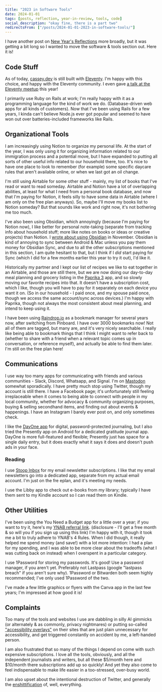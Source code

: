 ```yaml
---
title: "2023 in Software Tools"
date: 2024-01-01
tags: [posts, reflection, year-in-review, tools, code]
social_description: "okay fine, there is a part two"
redirectsFrom: ["/posts/2024-01-01-2023-in-software-tools/"]
---
```


I have another post on [New Year's Reflections](/bye-2023/) more broadly, but it was getting a bit long so I wanted to move the software & tools section out. Here it is!

## Code Stuff
As of today, [cassey.dev](https://cassey.dev) is still built with [Eleventy](https://www.11ty.dev/). I'm happy with this choice, and happy with the Eleventy community. I even gave [a talk at the Eleventy meetup](https://11tymeetup.dev/events/ep-14-community-and-caching/) this year!

I primarily use Ruby on Rails at work; I'm really happy with it as a programming language for the kind of work we do. (Database-driven web apps for all kinds of customers). Now that I've been using Rails for a few years, I kinda can't believe Node.js ever got popular and seemed to have won out over batteries-included frameworks like Rails.

## Organizational Tools

I am increasingly using Notion to organize my personal life. At the start of the year, I was only using it for organizing information related to our immigration process and a potential move, but I have expanded to putting all sorts of other useful info related to our household there, too. It's nice to have one place to look to remember (for example) some specific daycare rules that aren't available online, or when we last got an oil change. 

I'm still using Airtable for some other stuff - mainly, my list of books that I've read or want to read someday. Airtable and Notion have a lot of overlapping abilities, at least for what I need from a personal book database, and now that I'm paying for Notion, it feels silly to have some data in Airtable (where I am only on the free plan anyways). So, maybe I'll move my books list to Notion someday? But that sounds like work and right now, it's not bothering me too much.

I've also been using Obsidian, which annoyingly (because I'm paying for Notion now), I like better for personal note-taking (separate from tracking info about household stuff; more like notes on books or ideas or creative projects) than Notion. I [wrote about using Obsidian](/notes-on-obsidian/) in November. Obsidian is kind of annoying to sync between Android & Mac unless you pay them money for Obsidian Sync, and due to all the other subscriptions mentioned in this section, I am quite hesitant to that, but I think if I _did_ start paying for Sync (which I did for a few months earlier this year to try it out), I'd like it.

Historically my partner and I kept our list of recipes we like to eat together in an Airtable, and those are still there, but we are now doing our day-to-day meal planning and grocery listing in the [Paprika 3](https://www.paprikaapp.com/) app, and so slowly moving our favorite recipes into that. It doesn't have a subscription cost, which I like, though you will have to pay for it separately on each device you want it on. (So in our household - I paid once, and my spouse paid once, though we access the same account/sync across devices.) I'm happy with Paprika, though not always the most consistent about meal planning, and intend to keep using it.

I have been using [Raindrop.io](https://raindrop.io/) as a bookmark manager for several years now, after switching from Pinboard. I have over 3000 bookmarks now! Not all of them are tagged, but many are, and it's very nicely searchable. I really like being able to bookmark things that I think I might want to refer back to (whether to share with a friend when a relevant topic comes up in conversation, or reference myself), and actually be able to find them later. I'm still on the free plan here!

## Communications
I use way too many apps for communicating with friends and various communities - Slack, Discord, Whatsapp, and Signal. I'm on [Mastodon](https://ottawa.place/@cassey) somewhat sporadically. I have pretty much stop using Twitter, though my account is still there. I have a Facebook page; it's unfortunately still feeling irreplaceable when it comes to being able to connect with people in my local community, whether for advocacy & community organizing purposes, buying & selling secondhand items, and finding out about events & happenings. I have an Instagram I barely ever post on, and only sometimes check. 

I like the [DayOne app](https://dayoneapp.com/) for digital, password-protected journaling, but I also tried the Presently app on Android for a dedicated gratitude journal app. DayOne is more full-featured and flexible; Presently just has space for a single daily entry, but it does exactly what it says it does and doesn't push ads in your face. 

### Reading
I use [Stoop Inbox](https://stoopinbox.com/) for my email newsletter subscriptions. I like that my email newsletters go into a dedicated app, separate from my actual email account. I'm just on the fre eplan, and it's meeting my needs.

I use the Libby app to check out e-books from my library; typically I have them sent to my Kindle account so I can read them on Kindle. 

## Other Utilities
I've been using the You Need a Budget app for a little over a year; if you want to try it, here's my [YNAB referral link](https://ynab.com/referral/?ref=exP8pR3IsVwn-Th_). (disclosure - I'll get a free month & so will you if you sign up using this link) I'm happy with it, though it took me a bit to truly adhere to YNAB's 4 Rules. When I did though, it really helped me spend money (and save!) with a lot more intention: I had a plan for my spending, and I was able to be more clear about the tradeoffs (what I was cutting back on instead) when I overspent in a particular category. 

I use 1Password for storing my passwords. It's good! Use a password manager, if you aren't yet. Preferably not Lastpass (google "lastpass breach" if you aren't sure why). 1Password or Bitwarden both seem highly recommended; I've only used 1Password of the two.

I've made a few little graphics or flyers with the Canva app in the last few years; I'm impressed at how good it is!

## Complaints
Too many of the tools and websites I use are dabbling in silly AI gimmicks (or alternately & as commonly, privacy nightmares) or putting so-called ["accessibility overlays"](https://overlayfactsheet.com/) on their sites that are just plain unnecessary for accessibility, and get triggered constantly on accident by me, a left-handed person.

I am also frustrated that so many of the things I depend on come with such expensive subscriptions. I love all the tools, obviously, and all the independent journalists and writers, but all these $5/month here and $10/month there subscriptions add up so quickly! And yet they also come to feel indispensable to make life easier in a too-stressed, over-busy world.

I am also upset about the intentional destruction of Twitter, and generally the [enshittification](https://en.wikipedia.org/wiki/Enshittification) of, well, everything.
